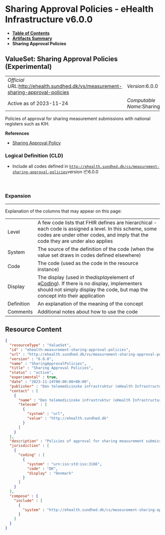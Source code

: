 # Sharing Approval Policies - eHealth Infrastructure v6.0.0

* [**Table of Contents**](toc.md)
* [**Artifacts Summary**](artifacts.md)
* **Sharing Approval Policies**

## ValueSet: Sharing Approval Policies (Experimental) 

| | |
| :--- | :--- |
| *Official URL*:http://ehealth.sundhed.dk/vs/measurement-sharing-approval-policies | *Version*:6.0.0 |
| Active as of 2023-11-24 | *Computable Name*:SharingApprovalPolicies |

 
Policies of approval for sharing measurement submissions with national registers such as KIH. 

 **References** 

* [Sharing Approval Policy](StructureDefinition-ehealth-sharingApprovalPolicy.md)

### Logical Definition (CLD)

* Include all codes defined in [`http://ehealth.sundhed.dk/cs/measurement-sharing-approval-policies`](CodeSystem-ehealth-measurement-sharing-approval-policies.md)version 📦6.0.0

 

### Expansion

-------

 Explanation of the columns that may appear on this page: 

| | |
| :--- | :--- |
| Level | A few code lists that FHIR defines are hierarchical - each code is assigned a level. In this scheme, some codes are under other codes, and imply that the code they are under also applies |
| System | The source of the definition of the code (when the value set draws in codes defined elsewhere) |
| Code | The code (used as the code in the resource instance) |
| Display | The display (used in the*display*element of a[Coding](http://hl7.org/fhir/R4/datatypes.html#Coding)). If there is no display, implementers should not simply display the code, but map the concept into their application |
| Definition | An explanation of the meaning of the concept |
| Comments | Additional notes about how to use the code |



## Resource Content

```json
{
  "resourceType" : "ValueSet",
  "id" : "ehealth-measurement-sharing-approval-policies",
  "url" : "http://ehealth.sundhed.dk/vs/measurement-sharing-approval-policies",
  "version" : "6.0.0",
  "name" : "SharingApprovalPolicies",
  "title" : "Sharing Approval Policies",
  "status" : "active",
  "experimental" : true,
  "date" : "2023-11-24T00:00:00+00:00",
  "publisher" : "Den telemedicinske infrastruktur (eHealth Infrastructure)",
  "contact" : [
    {
      "name" : "Den telemedicinske infrastruktur (eHealth Infrastructure)",
      "telecom" : [
        {
          "system" : "url",
          "value" : "http://ehealth.sundhed.dk"
        }
      ]
    }
  ],
  "description" : "Policies of approval for sharing measurement submissions with national registers such as KIH.",
  "jurisdiction" : [
    {
      "coding" : [
        {
          "system" : "urn:iso:std:iso:3166",
          "code" : "DK",
          "display" : "Denmark"
        }
      ]
    }
  ],
  "compose" : {
    "include" : [
      {
        "system" : "http://ehealth.sundhed.dk/cs/measurement-sharing-approval-policies"
      }
    ]
  }
}

```
